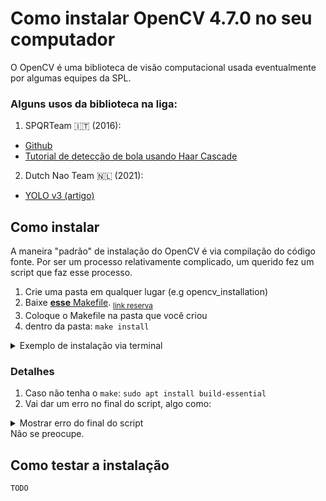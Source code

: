# Como instalar OpenCV 4.7.0 no seu computador
O OpenCV é uma biblioteca de visão computacional usada eventualmente por algumas equipes da SPL.
### Alguns usos da biblioteca na liga:
1. SPQRTeam 🇮🇹 (2016):
  - [Github](https://github.com/SPQRTeam/SPQRBallPerceptor/tree/master?tab=readme-ov-file)
  - [Tutorial de detecção de bola usando Haar Cascade](https://profs.scienze.univr.it/~bloisi/tutorial/balldetection.html)
2. Dutch Nao Team 🇳🇱 (2021):
  - [YOLO v3 (artigo)](https://www.researchgate.net/publication/355153667_Project_AI_Real-time_object_detection_and_avoidance_for_autonomous_Nao_Robots_performing_in_the_Standard_Platform_League)

## Como instalar
A maneira "padrão" de instalação do OpenCV é via compilação do código fonte. Por ser um processo relativamente complicado, um querido fez um script que faz esse processo.
1. Crie uma pasta em qualquer lugar (e.g opencv_installation)
2. Baixe [**esse** Makefile](https://github.com/hybridgroup/gocv/blob/release/Makefile). <sub>[link reserva](https://github.com/rinobot-team/SPL-assets/blob/main/OpenCV4/Makefile)</sub>
3. Coloque o Makefile na pasta que você criou
4. dentro da pasta: `make install`

<details>
  <summary>Exemplo de instalação via terminal</summary>
  
  ```bash
  sudo apt install -y build-essential
  mkdir opencv_install
  cd opencv_install
  wget "https://github.com/hybridgroup/gocv/raw/release/Makefile"
  make install
  ```
</details>

### Detalhes
1. Caso não tenha o `make`: `sudo apt install build-essential`
2. Vai dar um erro no final do script, algo como:

<details>
  <summary>Mostrar erro do final do script</summary>

  ```bash
    go clean --cache
    rm -rf /tmp/opencv
    /bin/sh: 1: go: not found
    go run ./cmd/version/main.go
    make: go: No such file or directory
    make: *** [Makefile:315: verify] Error 127
```
</details>
Não se preocupe.

## Como testar a instalação
`TODO`
